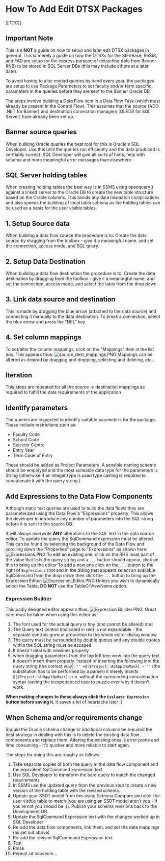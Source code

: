 # How To Add Edit DTSX Packages

[[_TOC_]]

## Important Note

This is a **NOT** a guide on how to setup and later edit DTSX packages in general. This is merely 
a guide on how the DTSXs for the StEdBase, ReSIS, and FAD are setup for the express purpose 
of extracting data from Banner (INB) to be stored in SQL Server DBs (this may include others at 
a later date).

To avoid having to alter myriad queries by hand every year, the packages are setup to use Package
Parameters to set faculty and/or term specific parameters in the queries before they are sent to
the Banner Oracle DB.

The steps involve building a Data Flow item in a Data Flow Task (which must already be present
in the Control Flow). This assumes that the source (ADO .NET for Banner) and destination connection
managers (OLEDB for SQL Server) have already been set up.

## Banner source queries
When building Oracle queries the best tool for this is Oracle's SQL Developer. Use
this until the queries run efficiently and the data produced is verifiably correct. SQL Developer
will give all sorts of hints, help with schema and more meaningful error messages than elsewhere.

## SQL Server holding tables
When creating holding tables the best way is in SSMS using openquery() against a 
linked server to the Oracle DB to create the new table structure based on the Oracle columns.
This avoids any data mismatch complications and also speeds the building of local table schema
as the holding tables can be used as a basis for the user visible tables.

## 1. Setup Source data

When building a data flow source the procedure is to:
Create the data source by dragging from the toolbox - give it a meaningful name. and set the connection, access
mode, and SQL query.


## 2. Setup Data Destination

When building a data flow destination the procedure is to:
Create the data destination by dragging from the toolbox - give it a meaningful name. and set the
connection, access mode, and select the table from the drop down.

## 3. Link data source and destination 

This is made by dragging the blue arrow (attached to the data source) and connecting it manually
to the data destination. To break a connection, select the blue arrow and press the "DEL" key

## 4. Set column mappings

To set/alter the column mappings, click on the "Mappings" item in the list box. This appears thus:
![source_dest_mappings.PNG](/.attachments/source_dest_mappings-29410702-bc68-4fcd-82e6-389f4b467760.PNG)
Mappings can be altered as desired by dragging and dropping, selecting and deleting, etc..

## Iteration
This steps are repeated for all the source -> destination mappings as required to fulfill the data requirements of the application

## Identify parameters

The queries are inspected to identify suitable parameters for the package. These include restrictions such as:
- Faculty Code
- School Code
- Selector Centre
- Entry Year
- Term Code of Entry

These should be added as Project Parameters. A sensible naming scheme should be employed and
 the most suiteable data type for the parameters is String (otherwise if an integer type is used type 
casting is required to concatenate it with the query string.)

## Add Expressions to the Data Flow Components
Although static text queries are used to build the data flows they are parameterized using the 
Data Flow's "Expressions" property. This allows the developer to introduce any number of
parameters into the SQL string before it is sent to the source DB.

It will always overwrite **ANY** alterations to the SQL text in the data source editor. To update the
query the SqlCommand expression must be altered. This can be found by selecting the background
of the Data Flow and scrolling down the "Properties" page to "Expressions" as shown here:
![Expressions.PNG](/.attachments/Expressions-b20b031c-8cf3-4d82-8598-972dc9f5d40f.PNG)
To edit an existing one, click on the RHS most part of the value that lists the query string and a `...`
button should appear, click on this to bring up the editor
To add a new one click on the `...` button to the right of `Expressions` root and in the dialog
that appears select an available SqlCommand from the drop down then click the `...` button
to bring up the Expression Editor:
 ![Expression_Editor.PNG](/.attachments/Expression_Editor-e6df5edf-c175-4018-af9e-984ca6548cfc.PNG)
Unless you wish to dynamically select the Table, **DO NOT** use the TableOrViewName option.

### Expression Builder

This badly designed editor appears thus:
 ![Expression Builder.PNG](/.attachments/Expression%20Builder-cd9316e5-a093-43dc-8d27-54a6ac231fa7.PNG).
Great care must be taken when using this editor as:
1. The font used for the actual query is tiny (and cannot be altered) and
0. The Query text control (indicated in red) is not expandable - the separate controls grow in 
proportion to the whole editor dialog window.
0. The query must be surrounded by double quotes and any double quotes within the SQL string
must be escaped
0. It doesn't deal with newlines properly
0. when dragging parameters from the top left tree view into the query text it doesn't insert them
properly. Instead of inserting the following into the query string (the correct way):
`"' +@[$Project::AdApplNoMask] + '"` (the substitution has to be performed by a parser)
it merely inserts 
`@[$Project::AdApplNoMask]` - i.e. without the surrounding concatenation syntax
leaving the inexperienced user to puzzle over why it doesn't work.

**When making changes to these always click the `Evaluate Expression` button before saving it.** It saves a lot of heartache later :(

## When Schema and/or requirements change

Should the Oracle schema change or additional columns be required the best strategy in dealing
with this is to delete the existing data flow components and replace them.
Altering the existing ones is error prone and time consuming - it's quicker and more reliable to start
again.

The steps for doing this are roughly as follows:
1. Take separate copies of both the query in the data flow component and the equivalent SqlCommand Expression text.
0. Use SQL Developer to transform the bare query to match the changed requirements
0. In SSMS use the updated query from the previous step to create a new version of the holding table with the revised schema.
0. Update your SSDT model from this using Schema Compare and alter the user visible table to match (you are using an SSDT model aren't you - if you're not you should be ;)). Publish your schema revisions back to the Development DB.
0. Update the SqlCommand Expression text with the changes worked up in SQL Developer
0. Re-add the data flow components, link them, and set the data mappings (as set out above).
0. Re-add the revised SqlCommand Expression text.
0. Test
0. Rinse
0. Repeat ad nauseum...
